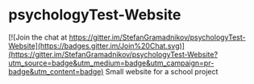 # psychologyTest-Website

[![Join the chat at https://gitter.im/StefanGramadnikov/psychologyTest-Website](https://badges.gitter.im/Join%20Chat.svg)](https://gitter.im/StefanGramadnikov/psychologyTest-Website?utm_source=badge&utm_medium=badge&utm_campaign=pr-badge&utm_content=badge)
Small website for a school project
